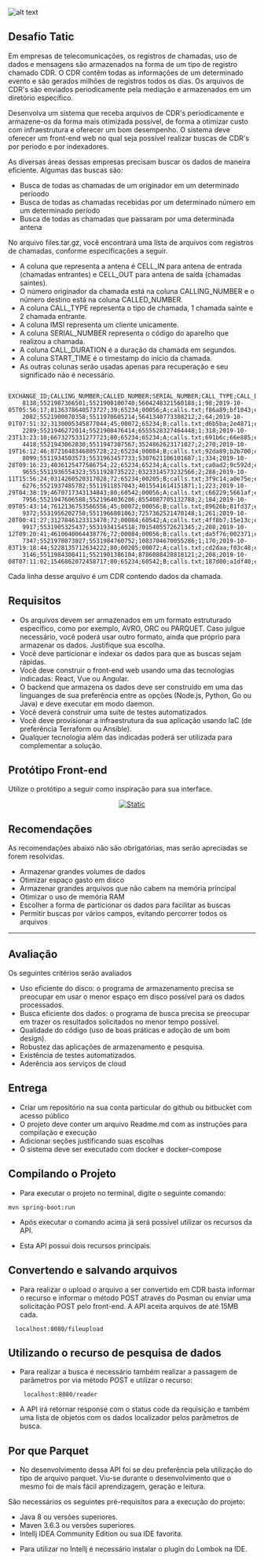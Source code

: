 ![alt text](https://bytebucket.org/tatic_rhdev/desafioengenheiro/raw/2458d4a6657c0166bbba4ca069f66830eee5e17c/logo-tatic.png "Desafio Tatic Estágio")

## Desafio Tatic

Em empresas de telecomunicações, os registros de chamadas, uso de dados e mensagens são armazenados na forma de um tipo de registro chamado CDR. O CDR contêm todas as informações de um determinado evento e são gerados milhões de registros todos os dias.
Os arquivos de CDR's são enviados periodicamente pela mediação e armazenados em um diretório específico.

Desenvolva um sistema que receba arquivos de CDR's periodicamente e armazene-os da forma mais otimizada possível, de forma a otimizar custo com infraestrutura e oferecer um bom desempenho.
O sistema deve oferecer um front-end web no qual seja possível realizar buscas de CDR's por periodo e por indexadores.

As diversas áreas dessas empresas precisam buscar os dados de maneira eficiente. Algumas das buscas são:

* Busca de todas as chamadas de um originador em um determinado períoodo
* Busca de todas as chamadas recebidas por um determinado número em um determinado período
* Busca de todas as chamadas que passaram por uma determinada antena

No arquivo files.tar.gz, você encontrará uma lista de arquivos com registros de chamadas, conforme especificações a seguir.

* A coluna que representa a antena é CELL_IN para antena de entrada (chamadas entrantes) e CELL_OUT para antena de saída (chamadas saintes).
* O número originador da chamada está na coluna CALLING_NUMBER e o número destino está na coluna CALLED_NUMBER.
* A coluna CALL_TYPE representa o tipo de chamada, 1 chamada sainte e 2 chamada entrante.
* A coluna IMSI representa um cliente unicamente.
* A coluna SERIAL_NUMBER representa o código do aparelho que realizou a chamada.
* A coluna CALL_DURATION é a duração da chamada em segundos.
* A coluna START_TIME é o timestamp do inicio da chamada.
* As outras colunas serão usadas apenas para recuperação e seu significado não é necessário.

```
    EXCHANGE_ID;CALLING_NUMBER;CALLED_NUMBER;SERIAL_NUMBER;CALL_TYPE;CALL_DURATION;START_TIME;IMSI;SWITCH;CELL_IN;CELL_OUT;TECNOLOGIA;FILE_NAME;FIRST_LAC;LAST_LAC;GGSN_ADDRESS
    8138;5521987366501;5521908100740;5604248321560188;1;98;2019-10-05T05:56:17;8136378640573727;39;65234;00056;A;calls.txt;f86a89;bf1043;endpoint.ggsn.tatic.com
    2082;5521900070358;5511970605214;5641340773308212;2;64;2019-10-01T07:51:32;3130005345877044;45;00072;65234;B;calls.txt;d6b5ba;2e4871;endpoint.ggsn.tatic.com
    2289;5521946272014;5521908476414;6555528327464448;1;318;2019-10-23T13:23:10;6673275331277723;80;65234;65234;A;calls.txt;691b6c;66e885;endpoint.ggsn.tatic.com
    4418;5521943062830;5511947307567;3524862623171027;2;270;2019-10-19T16:12:46;8721648346805728;22;65234;00084;B;calls.txt;92da89;b2b700;endpoint.ggsn.tatic.com
    8099;5511934503573;5531963457733;5307621106101687;1;334;2019-10-28T09:16:23;4036125477586754;22;65234;65234;A;calls.txt;ca0ad2;9c592d;endpoint.ggsn.tatic.com
    9655;5511936554323;5511928735222;0323314573232566;2;288;2019-10-11T15:56:24;0314260520317028;72;65234;00205;B;calls.txt;3f9c14;a0e75e;endpoint.ggsn.tatic.com
    6276;5521937485782;5511911857043;4015541614151871;1;223;2019-10-29T04:38:19;4670717343134843;80;60542;00056;A;calls.txt;c66229;5661af;endpoint.ggsn.tatic.com
    7956;5521947606588;5521964036206;8554087705132788;2;184;2019-10-09T05:43:14;7612136753566556;45;00072;00056;B;calls.txt;89626b;81fd37;endpoint.ggsn.tatic.com
    9372;5531956202750;5511966801063;7257362521470148;1;261;2019-10-20T00:41:27;3127846123313470;72;00084;60542;A;calls.txt;4ff8b7;15e13c;endpoint.ggsn.tatic.com
    9917;5531905325437;5531934154518;7015405572621345;2;208;2019-10-12T09:20:41;4610640064438776;72;00084;00056;B;calls.txt;da5f76;002371;endpoint.ggsn.tatic.com
    7347;5521978073827;5531984760752;1083704670055286;1;170;2019-10-03T19:18:44;5228135712634222;80;00205;00072;A;calls.txt;cd2daa;f03c48;endpoint.ggsn.tatic.com
    3146;5511984308411;5521901386104;8786088428818121;2;208;2019-10-08T07:11:02;1546862072458717;80;65234;60542;B;calls.txt;187d00;a1df40;endpoint.ggsn.tatic.com
```

Cada linha desse arquivo é um CDR contendo dados da chamada.

## Requisitos

* Os arquivos devem ser armazenados em um formato estruturado específico, como por exemplo, AVRO, ORC ou PARQUET. Caso julgue necessário, você poderá usar outro formato, ainda que próprio para armazenar os dados. Justifique sua escolha.
* Você deve particionar e indexar os dados para que as buscas sejam rápidas.
* Você deve construir o front-end web usando uma das tecnologias indicadas: React, Vue ou Angular.
* O backend que armazena os dados deve ser construído em uma das linguanges de sua preferência entre as opções (Node.js, Python, Go ou Java) e deve executar em modo daemon.
* Você deverá construir uma suite de testes automatizados.
* Você deve provisionar a infraestrutura da sua aplicação usando IaC (de preferência Terraform ou Ansible).
* Qualquer tecnologia além das indicadas poderá ser utilizada para complementar a solução.

## Protótipo Front-end

Utilize o protótipo a seguir como inspiração para sua interface.

<p align="center">
  <a href="https://tatic.net/">
      <img src="https://bytebucket.org/tatic_rhdev/desafioengenheiro/raw/2458d4a6657c0166bbba4ca069f66830eee5e17c/Prototipo-pt.png" alt="Static"/>
  </a>
</p>


## Recomendações

As recomendações abaixo não são obrigatórias, mas serão apreciadas se forem resolvidas.

* Armazenar grandes volumes de dados
* Otimizar espaço gasto em disco
* Armazenar grandes arquivos que não cabem na memória principal
* Otimizar o uso de memória RAM
* Escolher a forma de particionar os dados para facilitar as buscas
* Permitir buscas por vários campos, evitando percorrer todos os arquivos

---

## Avaliação

Os seguintes critérios serão avaliados

+ Uso eficiente do disco: o programa de armazenamento precisa se preocupar em usar o menor espaço em disco possível para os dados processados.
+ Busca eficiente dos dados: o programa de busca precisa se preocupar em trazer os resultados solicitados no menor tempo possível.
+ Qualidade do código (uso de boas práticas e adoção de um bom design).
+ Robustez das aplicações de armazenamento e pesquisa.
+ Existência de testes automatizados.
+ Aderência aos serviços de cloud

## Entrega

* Criar um repositório na sua conta particular do github ou bitbucket com acesso público
* O projeto deve conter um arquivo Readme.md com as instruções para compilação e execução
* Adicionar seções justificando suas escolhas
* O sistema deve ser executado com docker e docker-compose

## Compilando o Projeto

* Para executar o projeto no terminal, digite o seguinte comando:

```shell script
mvn spring-boot:run 
```

* Após executar o comando acima já será possível utilizar os recursos da API.

* Esta API possui dois recursos principais.

## Convertendo e salvando arquivos

 - Para realizar o upload o arquivo a ser convertido em CDR basta informar o recurso e informar o método POST
 através do Posman ou enviar uma solicitação POST pelo front-end. A API aceita arquivos de até 15MB cada.
  
```
  localhost:8080/fileupload
  ``` 
## Utilizando o recurso de pesquisa de dados
- Para realizar a busca é necessário também realizar a passagem de parâmetros por via método POST e utilizar o recurso:

  ```
   localhost:8080/reader
  ```  
 - A API irá retornar response com o status code da requisição e também uma lista de objetos com os dados localizador pelos parâmetros de busca.

## Por que Parquet
 - No desenvolvimento dessa API foi se deu preferência pela utilização do tipo de arquivo parquet. Viu-se durante o desenvolvimento
 que o mesmo foi de mais fácil aprendizagem, geração e leitura.

São necessários os seguintes pré-requisitos para a execução do projeto:

* Java 8 ou versões superiores.
* Maven 3.6.3 ou versões superiores.
* Intellj IDEA Community Edition ou sua IDE favorita.
 - Para utilizar no Intellj é necessário instalar o plugin do Lombok na IDE.
